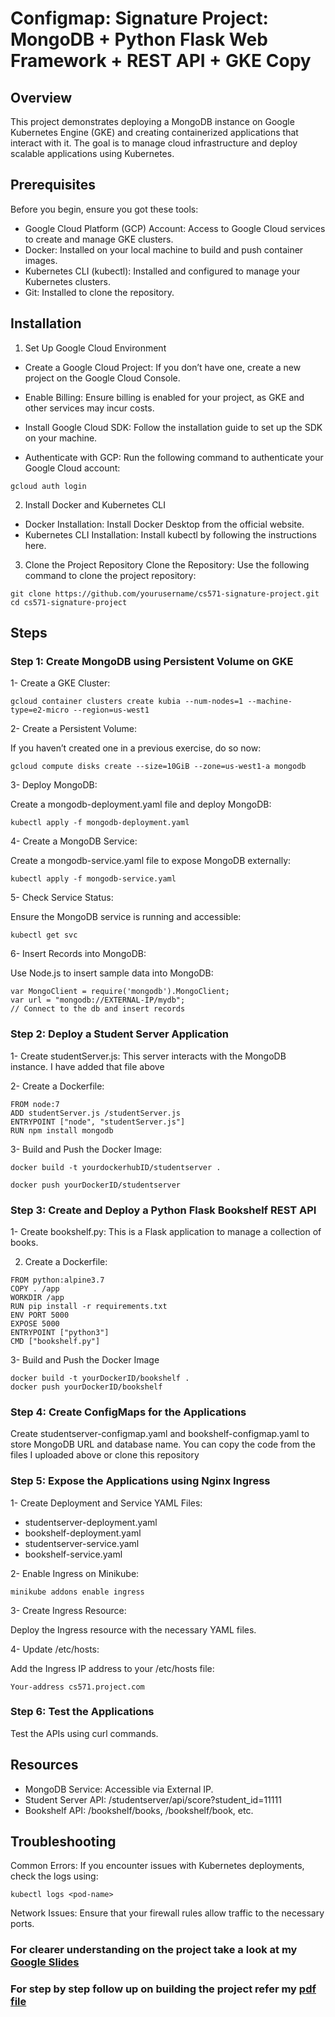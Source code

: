 # Configmap: Signature Project: MongoDB + Python Flask Web Framework + REST API + GKE Copy
## Overview 
This project demonstrates deploying a MongoDB instance on Google Kubernetes Engine (GKE) and creating containerized applications that interact with it. The goal is to manage cloud infrastructure and deploy scalable applications using Kubernetes.


## Prerequisites
Before you begin, ensure you got these tools:

- Google Cloud Platform (GCP) Account: Access to Google Cloud services to create and manage GKE clusters.
- Docker: Installed on your local machine to build and push container images.
- Kubernetes CLI (kubectl): Installed and configured to manage your Kubernetes clusters.
- Git: Installed to clone the repository.

## Installation
1. Set Up Google Cloud Environment

- Create a Google Cloud Project: If you don’t have one, create a new project on the Google Cloud Console.

- Enable Billing: Ensure billing is enabled for your project, as GKE and other services may incur costs.

- Install Google Cloud SDK: Follow the installation guide to set up the SDK on your machine.

- Authenticate with GCP: Run the following command to authenticate your Google Cloud account:

```gcloud auth login```

2. Install Docker and Kubernetes CLI
- Docker Installation: Install Docker Desktop from the official website.
- Kubernetes CLI Installation: Install kubectl by following the instructions here.
  
3. Clone the Project Repository
Clone the Repository: Use the following command to clone the project repository:
```
git clone https://github.com/yourusername/cs571-signature-project.git
cd cs571-signature-project
```

## Steps
### Step 1: Create MongoDB using Persistent Volume on GKE
1- Create a GKE Cluster:

```gcloud container clusters create kubia --num-nodes=1 --machine-type=e2-micro --region=us-west1```

2- Create a Persistent Volume:

If you haven’t created one in a previous exercise, do so now:

```gcloud compute disks create --size=10GiB --zone=us-west1-a mongodb```

3- Deploy MongoDB:

Create a mongodb-deployment.yaml file and deploy MongoDB:


```kubectl apply -f mongodb-deployment.yaml```

4- Create a MongoDB Service:

Create a mongodb-service.yaml file to expose MongoDB externally:

```kubectl apply -f mongodb-service.yaml```

5- Check Service Status:

Ensure the MongoDB service is running and accessible:

```kubectl get svc```

6- Insert Records into MongoDB:

Use Node.js to insert sample data into MongoDB:
```
var MongoClient = require('mongodb').MongoClient;
var url = "mongodb://EXTERNAL-IP/mydb";
// Connect to the db and insert records
```

### Step 2: Deploy a Student Server Application
1- Create studentServer.js: This server interacts with the MongoDB instance. I have added that file above

2- Create a Dockerfile:
```
FROM node:7
ADD studentServer.js /studentServer.js
ENTRYPOINT ["node", "studentServer.js"]
RUN npm install mongodb
```

3- Build and Push the Docker Image:
```
docker build -t yourdockerhubID/studentserver .

docker push yourDockerID/studentserver
```

### Step 3: Create and Deploy a Python Flask Bookshelf REST API
1- Create bookshelf.py: This is a Flask application to manage a collection of books.

2. Create a Dockerfile: 
```
FROM python:alpine3.7
COPY . /app
WORKDIR /app
RUN pip install -r requirements.txt
ENV PORT 5000
EXPOSE 5000
ENTRYPOINT ["python3"]
CMD ["bookshelf.py"]
```

3- Build and Push the Docker Image
```
docker build -t yourDockerID/bookshelf .
docker push yourDockerID/bookshelf
```

### Step 4: Create ConfigMaps for the Applications
Create studentserver-configmap.yaml and bookshelf-configmap.yaml to store MongoDB URL and database name. You can copy the code from the files I uploaded above or clone this repository 

### Step 5: Expose the Applications using Nginx Ingress
1- Create Deployment and Service YAML Files:

- studentserver-deployment.yaml
- bookshelf-deployment.yaml
- studentserver-service.yaml
- bookshelf-service.yaml

2- Enable Ingress on Minikube:

```minikube addons enable ingress```

3- Create Ingress Resource:

Deploy the Ingress resource with the necessary YAML files.

4- Update /etc/hosts:

Add the Ingress IP address to your /etc/hosts file:


```Your-address cs571.project.com```

### Step 6: Test the Applications
Test the APIs using curl commands.

## Resources
- MongoDB Service: Accessible via External IP.
- Student Server API: /studentserver/api/score?student_id=11111
- Bookshelf API: /bookshelf/books, /bookshelf/book, etc.

## Troubleshooting
Common Errors: If you encounter issues with Kubernetes deployments, check the logs using:

```kubectl logs <pod-name>```

Network Issues: Ensure that your firewall rules allow traffic to the necessary ports.



### For clearer understanding on the project take a look at my [Google Slides](https://docs.google.com/presentation/d/188Yyq0q6AsKR6UD5bEQoY7TZ7UlGZRVsXPz3Q56cS9g/edit?usp=sharing)

### For step by step follow up on building the project refer my [pdf file](./signature-project.pdf)
